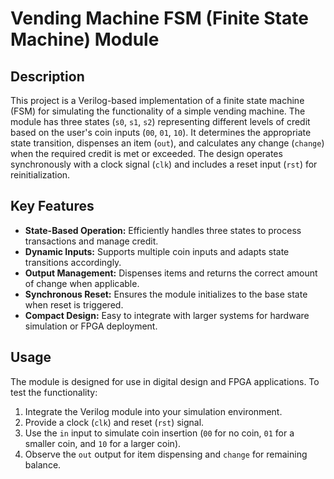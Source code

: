 
# Vending Machine FSM (Finite State Machine) Module  

## Description  
This project is a Verilog-based implementation of a finite state machine (FSM) for simulating the functionality of a simple vending machine. The module has three states (`s0`, `s1`, `s2`) representing different levels of credit based on the user's coin inputs (`00`, `01`, `10`). It determines the appropriate state transition, dispenses an item (`out`), and calculates any change (`change`) when the required credit is met or exceeded. The design operates synchronously with a clock signal (`clk`) and includes a reset input (`rst`) for reinitialization.  

## Key Features  
- **State-Based Operation:** Efficiently handles three states to process transactions and manage credit.  
- **Dynamic Inputs:** Supports multiple coin inputs and adapts state transitions accordingly.  
- **Output Management:** Dispenses items and returns the correct amount of change when applicable.  
- **Synchronous Reset:** Ensures the module initializes to the base state when reset is triggered.  
- **Compact Design:** Easy to integrate with larger systems for hardware simulation or FPGA deployment.  

## Usage  
The module is designed for use in digital design and FPGA applications. To test the functionality:  
1. Integrate the Verilog module into your simulation environment.  
2. Provide a clock (`clk`) and reset (`rst`) signal.  
3. Use the `in` input to simulate coin insertion (`00` for no coin, `01` for a smaller coin, and `10` for a larger coin).  
4. Observe the `out` output for item dispensing and `change` for remaining balance.  
